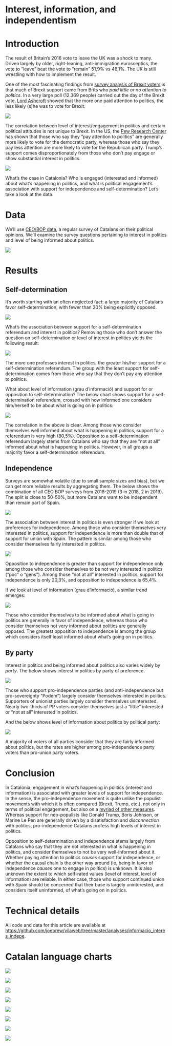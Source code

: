 Interest, information, and independentism
================

# Introduction

The result of Britain’s 2016 vote to leave the UK was a shock to many.
Driven largely by older, right-leaning, anti-immigration eurosceptics,
the vote to “leave” beat the vote to “remain” 51,9% vs 48,1%. The UK is
still wrestling with how to implement the result.

One of the most fascinating findings from [survey analysis of Brexit
voters](https://lordashcroftpolls.com/2019/03/a-reminder-of-how-britain-voted-in-the-eu-referendum-and-why/)
is that much of Brexit support came from Brits who *paid little or no
attention to politics*. In a very large poll (12.369 people) carried out
the day of the Brexit vote, [Lord
Ashcroft](https://lordashcroftpolls.com/about/) showed that the more one
paid attention to politics, the less likely (s)he was to vote for
Brexit.

![](img/brexit.jpg)

The correlation between level of interest/engagement in politics and
certain political attitudes is not unique to Brexit. In the US, the [Pew
Research
Center](https://www.people-press.org/2017/10/24/1-partisanship-and-political-engagement/)
has shown that those who say they “pay attention to politics” are
generally more likely to vote for the democratic party, whereas those
who say they pay less attention are more likely to vote for the
Republican party. Trump’s support comes disproportionately from those
who don’t pay engage or show substantial interest in politics.

![](img/pew.png)

What’s the case in Catalonia? Who is engaged (interested and informed)
about what’s happening in politics, and what is political engagement’s
association with support for independence and self-determination? Let’s
take a look at the data.

# Data

We’ll use [CEO/BOP data](http://ceo.gencat.cat/ca/inici), a regular
survey of Catalans on their political opinions. We’ll examine the survey
questions pertaining to interest in politics and level of being informed
about politics.

![](img/ceo.png)

# Results

## Self-determination

It’s worth starting with an often neglected fact: a large majority of
Catalans favor self-determination, with fewer than 20% being explicitly
opposed.

![](figures/unnamed-chunk-2-1.png)<!-- -->

What’s the association between support for a self-determination
referendum and interest in politics? Removing those who don’t answer the
question on self-determination or level of interest in politics yields
the following result:

![](figures/unnamed-chunk-3-1.png)<!-- -->

The more one professes interest in politics, the greater his/her support
for a self-determination referendum. The group with the least support
for self-determination comes from those who say that they don’t pay any
attention to politics.

What about level of information (grau d’informació) and support for or
opposition to self-determination? The below chart shows support for a
self-determination referendum, crossed with how informed one considers
him/herself to be about what is going on in politics:

![](figures/unnamed-chunk-4-1.png)<!-- -->

The correlation in the above is clear. Among those who consider
themselves well informed about what is happening in politics, support
for a referendum is very high (80,5%). Opposition to a
self-determination referendum largely stems from Catalans who say that
they are “not at all” informed about what is happening in politics.
However, in all groups a majority favor a self-determination referendum.

## Independence

Surveys are somewhat volatile (due to small sample sizes and bias), but
we can get more reliable results by aggregating them. The below shows
the combination of all CEO BOP surveys from 2018-2019 (3 in 2018, 2 in
2019). The split is close to 50-50%, but more Catalans want to be
independent than remain part of Spain.

![](figures/unnamed-chunk-5-1.png)<!-- -->

The association between interest in politics is even stronger if we look
at preferences for independence. Among those who consider themselves
very interested in politics, support for independence is more than
double that of support for union with Spain. The pattern is similar
among those who consider themselves fairly interested in politics.

![](figures/unnamed-chunk-6-1.png)<!-- -->

Opposition to independence is greater than support for independence only
among those who consider themselves to be not very interested in
politics (“poc” o “gens”). Among those “not at all” interested in
politics, support for independence is only 20,3%, and opposition to
independence is 65,4%.

If we look at level of information (grau d’informació), a similar trend
emerges:

![](figures/unnamed-chunk-7-1.png)<!-- -->

Those who consider themselves to be informed about what is going in
politics are generally in favor of independence, whereas those who
consider themselves not very informed about politics are generally
opposed. The greatest opposition to independence is among the group
which considers itself least informed about what’s going on in politics.

## By party

Interest in politics and being informed about politics also varies
widely by *party*. The below shows interest in politics by party of
preference.

![](figures/unnamed-chunk-8-1.png)<!-- -->

Those who support pro-independence parties (and anti-independence but
pro-sovereignty “Podem”) largely consider themselves interested in
politics. Supporters of unionist parties largely consider themselves
uninterested. Nearly two-thirds of PP voters consider themselves just a
“little” interested or “not at all” interested in politics.

And the below shows level of information about politics by political
party:

![](figures/unnamed-chunk-9-1.png)<!-- -->

A majority of voters of all parties consider that they are fairly
informed about politics, but the rates are higher among pro-independence
party voters than pro-union party voters.

# Conclusion

In Catalonia, engagement in what’s happening in politics (interest and
information) is associated with greater levels of support for
independence. In the sense, the pro-independence movement is quite
unlike the populist movements with which it is often compared (Brexit,
Trump, etc.), not only in terms of political engagement, but also on a
[myriad of other
measures](https://www.vilaweb.cat/noticies/brexit-independencia-joe-brew/).
Whereas support for neo-populists like Donald Trump, Boris Johnson, or
Marine Le Pen are generally driven by a disatisfaction and
*disconnection* with politics, pro-independence Catalans profess high
levels of interest in politics.

Opposition to self-determination and independence stems largely from
Catalans who say that they are not interested in what is happening in
politics, and consider themselves to not be very well-informed about it.
Whether paying attention to politics *causes* support for independence,
or whether the causal chain is the other way around (ie, being in favor
of independence *causes* one to engage in politics) is unknown. It is
also unknown the extent to which self-rated values (level of interest,
level of information) are reliable. In either case, those who support
continued union with Spain should be concerned that their base is
largely uninterested, and considers itself uninformed, of what’s going
on in politics.

# Technical details

All code and data for this article are available at
<https://github.com/joebrew/vilaweb/tree/master/analyses/informacio_interes_indepe>.

# Catalan language charts

![](figures/unnamed-chunk-10-1.png)<!-- -->

![](figures/unnamed-chunk-11-1.png)<!-- -->

![](figures/unnamed-chunk-12-1.png)<!-- -->

![](figures/unnamed-chunk-13-1.png)<!-- -->

![](figures/unnamed-chunk-14-1.png)<!-- -->

![](figures/unnamed-chunk-15-1.png)<!-- -->

![](figures/unnamed-chunk-16-1.png)<!-- -->

![](figures/unnamed-chunk-17-1.png)<!-- -->
